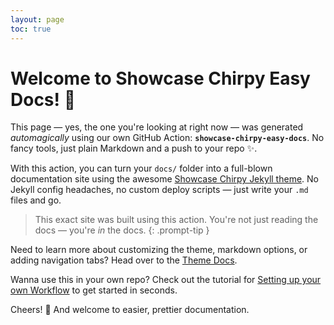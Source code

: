 ```yaml
---
layout: page
toc: true
---
```


# Welcome to Showcase Chirpy Easy Docs! 🚀

This page — yes, the one you're looking at right now — was generated
_automagically_ using our own GitHub Action: **`showcase-chirpy-easy-docs`**. No
fancy tools, just plain Markdown and a push to your repo ✨.

With this action, you can turn your `docs/` folder into a full-blown
documentation site using the awesome
[Showcase Chirpy Jekyll theme](https://jsurrea.github.io/showcase-chirpy-theme/).
No Jekyll config headaches, no custom deploy scripts — just write your `.md`
files and go.

> This exact site was built using this action. You're not just reading the docs
> — you're _in_ the docs. {: .prompt-tip }

Need to learn more about customizing the theme, markdown options, or adding
navigation tabs? Head over to the
[Theme Docs](https://jsurrea.github.io/showcase-chirpy-theme/).

Wanna use this in your own repo? Check out the tutorial for
[Setting up your own Workflow](/workflow) to get started in seconds.

Cheers! 🍻 And welcome to easier, prettier documentation.
